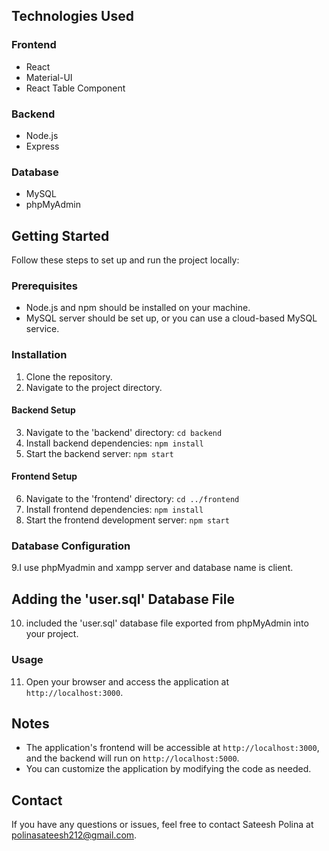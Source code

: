 ## Technologies Used

### Frontend
- React
- Material-UI
- React Table Component

### Backend
- Node.js
- Express

### Database
- MySQL
- phpMyAdmin

## Getting Started

Follow these steps to set up and run the project locally:

### Prerequisites

- Node.js and npm should be installed on your machine.
- MySQL server should be set up, or you can use a cloud-based MySQL service.

### Installation

1. Clone the repository.
2. Navigate to the project directory.

#### Backend Setup

3. Navigate to the 'backend' directory: `cd backend`
4. Install backend dependencies: `npm install`
5. Start the backend server: `npm start`

#### Frontend Setup

6. Navigate to the 'frontend' directory: `cd ../frontend`
7. Install frontend dependencies: `npm install`
8. Start the frontend development server: `npm start`

### Database Configuration

9.I use phpMyadmin and xampp server and  database name is client.

## Adding the 'user.sql' Database File

10. included the 'user.sql' database file exported from phpMyAdmin into your project.


### Usage

11. Open your browser and access the application at `http://localhost:3000`.

## Notes

- The application's frontend will be accessible at `http://localhost:3000`, and the backend will run on `http://localhost:5000`.
- You can customize the application by modifying the code as needed.

## Contact

If you have any questions or issues, feel free to contact Sateesh Polina at polinasateesh212@gmail.com.
